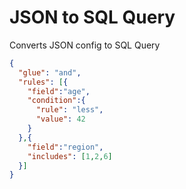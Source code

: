 JSON to SQL Query
==================

Converts JSON config to SQL Query

```json
{
  "glue": "and",
  "rules": [{
    "field":"age",
    "condition":{
      "rule": "less",
      "value": 42
    } 
  },{
    "field":"region",
    "includes": [1,2,6]
  }] 
}
```

